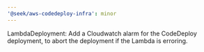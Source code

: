 ```yaml
---
'@seek/aws-codedeploy-infra': minor
---
```


LambdaDeployment: Add a Cloudwatch alarm for the CodeDeploy deployment, to abort the deployment if the Lambda is erroring.
